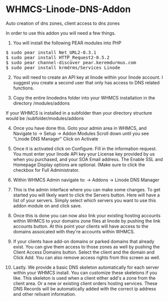 # WHMCS-Linode-DNS-Addon
Auto creation of dns zones, client access to dns zones

In order to use this addon you will need a few things.

1. You will install the following PEAR modules into PHP
<pre>
$ sudo pear install Net_URL2-0.3.1
$ sudo pear install HTTP_Request2-0.5.2
$ sudo pear channel-discover pear.keremdurmus.com
$ sudo pear install krmdrms/Services_Linode
</pre>

2. You will need to create an API key at linode within your linode account.
I suggest you create a second user that only has access to DNS related functions.

3. Copy the entire linodedns folder into your WHMCS installation
in the directory /modules/addons

If your WHMCS is installed in a subfolder than your directory structure would be
/subfolder/modules/addons

4. Once you have done this. Goto your admin area in WHMCS, and Navigate to 
-> Setup -> Addon Modules
Scroll down until you see "Linode DNS Manager" Click on Activate

5. Once it is activated click on Configure. Fill in the information request. You must enter your linode API key your License key provided by us when you purchased, and your SOA Email address. The Enable SSL and Homepage Display options are optional. (Make sure to click the checkbox for Full Administrator.

6. Within WHMCS Admin navigate to: -> Addons -> Linode DNS Manager

7. This is the admin interface where you can make some changes. To get started you will likely want to click the Servers button. Here will have a list of your servers. Simply select which servers you want to use this addon module on and click save.

8. Once this is done you can now also link your existing hosting accounts within WHMCS to your domains zone files at linode by pushing the link accounts button. At this point your clients will have access to the domains assoicated with they're accounts within WHMCS. 

9. If your clients have add-on domains or parked domains that already exist. You can give them access to those zones as well by pushing the Client Access Domains button. Select the client and the domain and Click Add. You can also remove access rights from this screen as well.

10. Lastly. We provide a basic DNS skeleton automatically for each server within your WHMCS install. You can customize these skeletons if you like. This skeleton is used when a client either add's a zone from the client area. Or a new or existing client orders hosting services. These DNS Records will be automatically added with the correct ip address and other relivant information.
